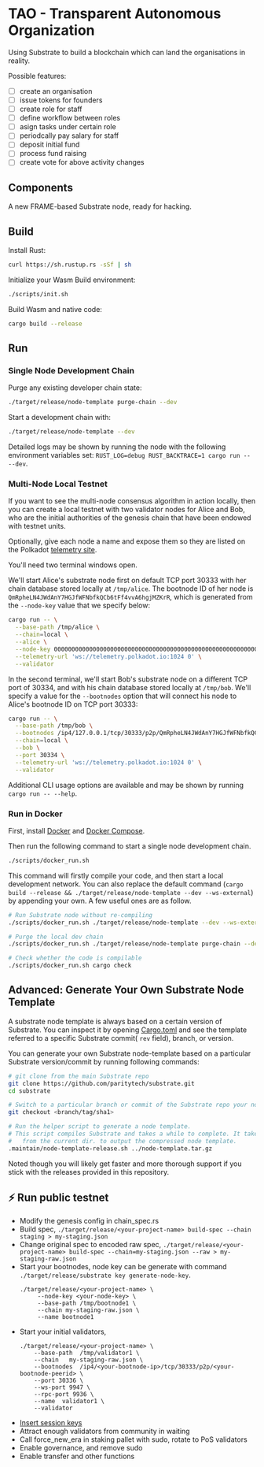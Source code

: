 # TAO - Transparent Autonomous Organization

Using Substrate to build a blockchain which can land the organisations in reality. 

Possible features:

- [ ] create an organisation
- [ ] issue tokens for founders
- [ ] create role for staff
- [ ] define workflow between roles
- [ ] asign tasks under certain role
- [ ] periodcally pay salary for staff
- [ ] deposit initial fund
- [ ] process fund raising
- [ ] create vote for above activity changes

## Components

A new FRAME-based Substrate node, ready for hacking.

## Build

Install Rust:

```bash
curl https://sh.rustup.rs -sSf | sh
```

Initialize your Wasm Build environment:

```bash
./scripts/init.sh
```

Build Wasm and native code:

```bash
cargo build --release
```

## Run

### Single Node Development Chain

Purge any existing developer chain state:

```bash
./target/release/node-template purge-chain --dev
```

Start a development chain with:

```bash
./target/release/node-template --dev
```

Detailed logs may be shown by running the node with the following environment variables set: `RUST_LOG=debug RUST_BACKTRACE=1 cargo run -- --dev`.

### Multi-Node Local Testnet

If you want to see the multi-node consensus algorithm in action locally, then you can create a local testnet with two validator nodes for Alice and Bob, who are the initial authorities of the genesis chain that have been endowed with testnet units.

Optionally, give each node a name and expose them so they are listed on the Polkadot [telemetry site](https://telemetry.polkadot.io/#/Local%20Testnet).

You'll need two terminal windows open.

We'll start Alice's substrate node first on default TCP port 30333 with her chain database stored locally at `/tmp/alice`. The bootnode ID of her node is `QmRpheLN4JWdAnY7HGJfWFNbfkQCb6tFf4vvA6hgjMZKrR`, which is generated from the `--node-key` value that we specify below:

```bash
cargo run -- \
  --base-path /tmp/alice \
  --chain=local \
  --alice \
  --node-key 0000000000000000000000000000000000000000000000000000000000000001 \
  --telemetry-url 'ws://telemetry.polkadot.io:1024 0' \
  --validator
```

In the second terminal, we'll start Bob's substrate node on a different TCP port of 30334, and with his chain database stored locally at `/tmp/bob`. We'll specify a value for the `--bootnodes` option that will connect his node to Alice's bootnode ID on TCP port 30333:

```bash
cargo run -- \
  --base-path /tmp/bob \
  --bootnodes /ip4/127.0.0.1/tcp/30333/p2p/QmRpheLN4JWdAnY7HGJfWFNbfkQCb6tFf4vvA6hgjMZKrR \
  --chain=local \
  --bob \
  --port 30334 \
  --telemetry-url 'ws://telemetry.polkadot.io:1024 0' \
  --validator
```

Additional CLI usage options are available and may be shown by running `cargo run -- --help`.

### Run in Docker

First, install [Docker](https://docs.docker.com/get-docker/) and [Docker Compose](https://docs.docker.com/compose/install/).

Then run the following command to start a single node development chain.

```bash
./scripts/docker_run.sh
```

This command will firstly compile your code, and then start a local development network. You can also replace the default command (`cargo build --release && ./target/release/node-template --dev --ws-external`) by appending your own. A few useful ones are as follow.

```bash
# Run Substrate node without re-compiling
./scripts/docker_run.sh ./target/release/node-template --dev --ws-external

# Purge the local dev chain
./scripts/docker_run.sh ./target/release/node-template purge-chain --dev

# Check whether the code is compilable
./scripts/docker_run.sh cargo check
```

## Advanced: Generate Your Own Substrate Node Template

A substrate node template is always based on a certain version of Substrate. You can inspect it by
opening [Cargo.toml](Cargo.toml) and see the template referred to a specific Substrate commit(
`rev` field), branch, or version.

You can generate your own Substrate node-template based on a particular Substrate
version/commit by running following commands:

```bash
# git clone from the main Substrate repo
git clone https://github.com/paritytech/substrate.git
cd substrate

# Switch to a particular branch or commit of the Substrate repo your node-template based on
git checkout <branch/tag/sha1>

# Run the helper script to generate a node template.
# This script compiles Substrate and takes a while to complete. It takes a relative file path
#   from the current dir. to output the compressed node template.
.maintain/node-template-release.sh ../node-template.tar.gz
```

Noted though you will likely get faster and more thorough support if you stick with the releases
provided in this repository.

## ⚡ Run public testnet

* Modify the genesis config in chain_spec.rs
* Build spec, `./target/release/<your-project-name> build-spec --chain staging > my-staging.json`
* Change original spec to encoded raw spec, `./target/release/<your-project-name> build-spec --chain=my-staging.json --raw > my-staging-raw.json`
* Start your bootnodes, node key can be generate with command `./target/release/substrate key generate-node-key`.
  ```shell
  ./target/release/<your-project-name> \
       --node-key <your-node-key> \
       --base-path /tmp/bootnode1 \
       --chain my-staging-raw.json \
       --name bootnode1
  ```
* Start your initial validators,
  ```shell
  ./target/release/<your-project-name> \
      --base-path  /tmp/validator1 \
      --chain   my-staging-raw.json \
      --bootnodes  /ip4/<your-bootnode-ip>/tcp/30333/p2p/<your-bootnode-peerid> \
	  --port 30336 \
	  --ws-port 9947 \
	  --rpc-port 9936 \
      --name  validator1 \
      --validator 
  ```
* [Insert session keys](https://substrate.dev/docs/en/tutorials/start-a-private-network/customchain#add-keys-to-keystore)
* Attract enough validators from community in waiting
* Call force_new_era in staking pallet with sudo, rotate to PoS validators
* Enable governance, and remove sudo
* Enable transfer and other functions 
